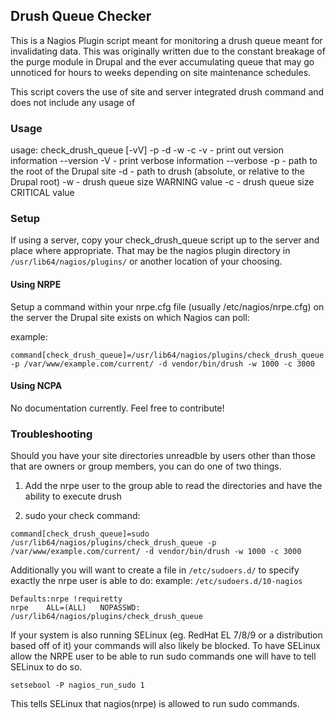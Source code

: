 ## Drush Queue Checker ##

This is a Nagios Plugin script meant for monitoring a drush queue meant for invalidating data.  This was originally written due to the constant breakage of the purge module in Drupal and the ever accumulating queue that may go unnoticed for hours to weeks depending on site maintenance schedules.

This script covers the use of site and server integrated drush command and does not include any usage of  

### Usage ###

usage: check_drush_queue [-vV] -p <drupal root> -d <drush path> -w <value> -c <value>
     -v             	    - print out version information
     --version
     -V                     - print verbose information
     --verbose
     -p <drupal root>	    - path to the root of the Drupal site
     -d <drush path> 	    - path to drush (absolute, or relative to the Drupal root)
     -w <warn count>        - drush queue size WARNING value
     -c <critical count>    - drush queue size CRITICAL value

### Setup ###

If using a server, copy your check_drush_queue script up to the server and place where appropriate.  That may be the
nagios plugin directory in `/usr/lib64/nagios/plugins/` or another location of your choosing. 

#### Using NRPE ####

Setup a command within your nrpe.cfg file (usually /etc/nagios/nrpe.cfg) on the server the Drupal site exists on which Nagios can poll:

example:
```
command[check_drush_queue]=/usr/lib64/nagios/plugins/check_drush_queue -p /var/www/example.com/current/ -d vendor/bin/drush -w 1000 -c 3000
```

#### Using NCPA ####

No documentation currently.  Feel free to contribute!


### Troubleshooting ###

Should you have your site directories unreadble by users other than those that are owners or group members, you can do one of two things.

1. Add the nrpe user to the group able to read the directories and have the ability to execute drush

2. sudo your check command:
```
command[check_drush_queue]=sudo /usr/lib64/nagios/plugins/check_drush_queue -p /var/www/example.com/current/ -d vendor/bin/drush -w 1000 -c 3000
```

Additionally you will want to create a file in `/etc/sudoers.d/` to specify exactly the nrpe user is able to do:
example: `/etc/sudoers.d/10-nagios`

```
Defaults:nrpe !requiretty
nrpe	ALL=(ALL)	NOPASSWD:	/usr/lib64/nagios/plugins/check_drush_queue
```

If your system is also running SELinux (eg. RedHat EL 7/8/9 or a distribution based off of it) your commands will also likely be blocked.  To have SELinux allow the NRPE user to be able to run sudo commands one will have to tell SELinux to do so.
```
setsebool -P nagios_run_sudo 1
```
This tells SELinux that nagios(nrpe) is allowed to run sudo commands.
 